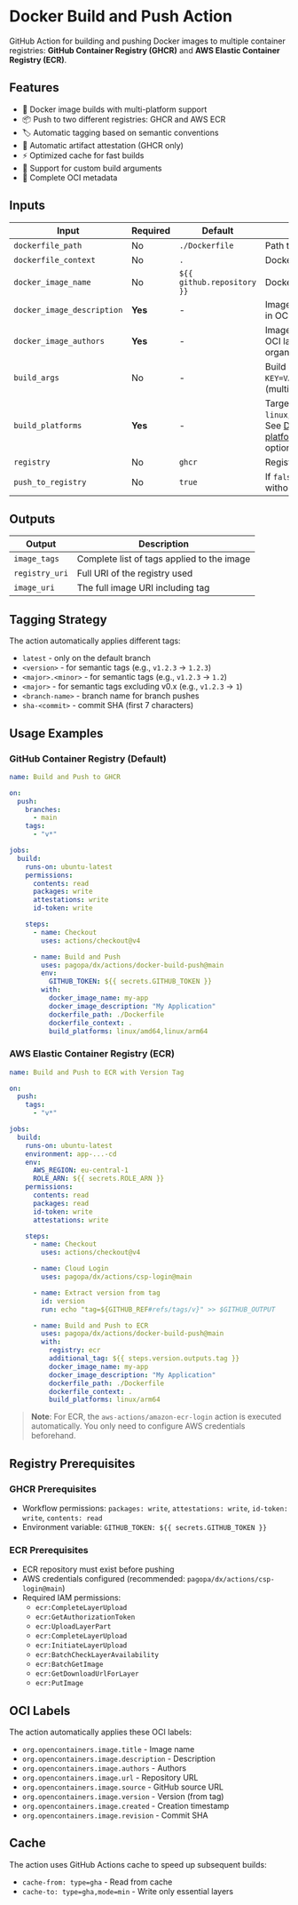 # Docker Build and Push Action

GitHub Action for building and pushing Docker images to multiple container registries: **GitHub Container Registry (GHCR)** and **AWS Elastic Container Registry (ECR)**.

## Features

- 🐳 Docker image builds with multi-platform support
- 📦 Push to two different registries: GHCR and AWS ECR
- 🏷️ Automatic tagging based on semantic conventions
- 🔐 Automatic artifact attestation (GHCR only)
- ⚡ Optimized cache for fast builds
- 🎯 Support for custom build arguments
- 📝 Complete OCI metadata

## Inputs

| Input                      | Required | Default                    | Description                                                                                                                                                                |
| -------------------------- | -------- | -------------------------- | -------------------------------------------------------------------------------------------------------------------------------------------------------------------------- |
| `dockerfile_path`          | No       | `./Dockerfile`             | Path to the Dockerfile                                                                                                                                                     |
| `dockerfile_context`       | No       | `.`                        | Docker build context path                                                                                                                                                  |
| `docker_image_name`        | No       | `${{ github.repository }}` | Docker image name                                                                                                                                                          |
| `docker_image_description` | **Yes**  | -                          | Image description (used in OCI labels)                                                                                                                                     |
| `docker_image_authors`     | **Yes**  | -                          | Image authors (used in OCI labels), can be organization and/or teams                                                                                                       |
| `build_args`               | No       | -                          | Build arguments in `KEY=VALUE` format (multiline)                                                                                                                          |
| `build_platforms`          | **Yes**  | -                          | Target platforms (e.g., `linux/amd64,linux/arm64`). See [Docker buildx platform docs](https://docs.docker.com/reference/cli/docker/buildx/build/#platform) for all options |
| `registry`                 | No       | `ghcr`                     | Registry type: `ghcr` or `ecr`                                                                                                                                             |
| `push_to_registry`         | No       | `true`                     | If `false`, only builds without pushing                                                                                                                                    |

## Outputs

| Output         | Description                                |
| -------------- | ------------------------------------------ |
| `image_tags`   | Complete list of tags applied to the image |
| `registry_uri` | Full URI of the registry used              |
| `image_uri`    | The full image URI including tag           |

## Tagging Strategy

The action automatically applies different tags:

- `latest` - only on the default branch
- `<version>` - for semantic tags (e.g., `v1.2.3` → `1.2.3`)
- `<major>.<minor>` - for semantic tags (e.g., `v1.2.3` → `1.2`)
- `<major>` - for semantic tags excluding v0.x (e.g., `v1.2.3` → `1`)
- `<branch-name>` - branch name for branch pushes
- `sha-<commit>` - commit SHA (first 7 characters)

## Usage Examples

### GitHub Container Registry (Default)

```yaml
name: Build and Push to GHCR

on:
  push:
    branches:
      - main
    tags:
      - "v*"

jobs:
  build:
    runs-on: ubuntu-latest
    permissions:
      contents: read
      packages: write
      attestations: write
      id-token: write

    steps:
      - name: Checkout
        uses: actions/checkout@v4

      - name: Build and Push
        uses: pagopa/dx/actions/docker-build-push@main
        env:
          GITHUB_TOKEN: ${{ secrets.GITHUB_TOKEN }}
        with:
          docker_image_name: my-app
          docker_image_description: "My Application"
          dockerfile_path: ./Dockerfile
          dockerfile_context: .
          build_platforms: linux/amd64,linux/arm64
```

### AWS Elastic Container Registry (ECR)

```yaml
name: Build and Push to ECR with Version Tag

on:
  push:
    tags:
      - "v*"

jobs:
  build:
    runs-on: ubuntu-latest
    environment: app-...-cd
    env:
      AWS_REGION: eu-central-1
      ROLE_ARN: ${{ secrets.ROLE_ARN }}
    permissions:
      contents: read
      packages: read
      id-token: write
      attestations: write

    steps:
      - name: Checkout
        uses: actions/checkout@v4

      - name: Cloud Login
        uses: pagopa/dx/actions/csp-login@main

      - name: Extract version from tag
        id: version
        run: echo "tag=${GITHUB_REF#refs/tags/v}" >> $GITHUB_OUTPUT

      - name: Build and Push to ECR
        uses: pagopa/dx/actions/docker-build-push@main
        with:
          registry: ecr
          additional_tag: ${{ steps.version.outputs.tag }}
          docker_image_name: my-app
          docker_image_description: "My Application"
          dockerfile_path: ./Dockerfile
          dockerfile_context: .
          build_platforms: linux/arm64
```

> **Note**: For ECR, the `aws-actions/amazon-ecr-login` action is executed automatically. You only need to configure AWS credentials beforehand.

## Registry Prerequisites

### GHCR Prerequisites

- Workflow permissions: `packages: write`, `attestations: write`, `id-token: write`, `contents: read`
- Environment variable: `GITHUB_TOKEN: ${{ secrets.GITHUB_TOKEN }}`

### ECR Prerequisites

- ECR repository must exist before pushing
- AWS credentials configured (recommended: `pagopa/dx/actions/csp-login@main`)
- Required IAM permissions:
  - `ecr:CompleteLayerUpload`
  - `ecr:GetAuthorizationToken`
  - `ecr:UploadLayerPart`
  - `ecr:CompleteLayerUpload`
  - `ecr:InitiateLayerUpload`
  - `ecr:BatchCheckLayerAvailability`
  - `ecr:BatchGetImage`
  - `ecr:GetDownloadUrlForLayer`
  - `ecr:PutImage`

## OCI Labels

The action automatically applies these OCI labels:

- `org.opencontainers.image.title` - Image name
- `org.opencontainers.image.description` - Description
- `org.opencontainers.image.authors` - Authors
- `org.opencontainers.image.url` - Repository URL
- `org.opencontainers.image.source` - GitHub source URL
- `org.opencontainers.image.version` - Version (from tag)
- `org.opencontainers.image.created` - Creation timestamp
- `org.opencontainers.image.revision` - Commit SHA

## Cache

The action uses GitHub Actions cache to speed up subsequent builds:

- `cache-from: type=gha` - Read from cache
- `cache-to: type=gha,mode=min` - Write only essential layers
